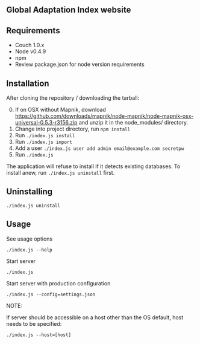 Global Adaptation Index website
--------------------------

Requirements
------------

- Couch 1.0.x
- Node v0.4.9
- npm
- Review package.json for node version requirements

Installation
------------

After cloning the repository / downloading the tarball:

0. If on OSX without Mapnik, download https://github.com/downloads/mapnik/node-mapnik/node-mapnik-osx-universal-0.5.3-r3156.zip and unzip it in the node_modules/ directory.
1. Change into project directory, run `npm install`
2. Run `./index.js install`
3. Run `./index.js import`
4. Add a user `./index.js user add admin email@example.com secretpw`
5. Run `./index.js`

The application will refuse to install if it detects existing databases. To
install anew, run `./index.js uninstall` first.


Uninstalling
------------

    ./index.js uninstall

Usage
-----

See usage options

    ./index.js --help

Start server

    ./index.js

Start server with production configuration

    ./index.js --config=settings.json

NOTE:

If server should be accessible on a host other than the OS default, host needs
to be specified:

    ./index.js --host=[host]

